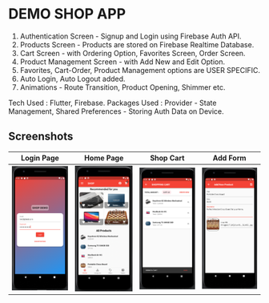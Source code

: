 # DEMO SHOP APP

1. Authentication Screen - Signup and Login using Firebase Auth API. 
2. Products Screen - Products are stored on Firebase Realtime Database.
3. Cart Screen - with Ordering Option, Favorites Screen, Order Screen.
4. Product Management Screen - with Add New and Edit Option.
5. Favorites, Cart-Order, Product Management options are USER SPECIFIC.
6. Auto Login, Auto Logout added.
7. Animations - Route Transition, Product Opening, Shimmer etc.

Tech Used : Flutter, Firebase.
Packages Used : Provider - State Management, 
                Shared Preferences - Storing Auth Data on Device.

## Screenshots

Login Page                 | Home Page                 | Shop Cart                 | Add Form
:-------------------------:|:-------------------------:|:-------------------------:|:-------------------------:
![](screenshots/LoginPage.png)  | ![](screenshots/HomePage.png) | ![](screenshots/ShoppingCartView.png)  | ![](screenshots/AddForm.png)
